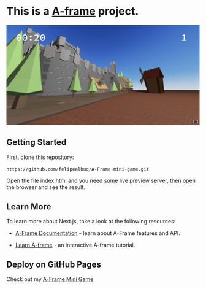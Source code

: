# This is a [A-frame](https://aframe.io) project.

![Imagem](assets/A-frame-mini-game.png)


## Getting Started

First, clone this repository:

```bash
https://github.com/felipealbuq/A-Frame-mini-game.git
```

Open the file index.html and you need some live preview server, then open the browser and see the result.

## Learn More

To learn more about Next.js, take a look at the following resources:

- [A-Frame Documentation](https://aframe.io/docs/1.5.0/introduction/) - learn about A-Frame features and API.

- [Learn A-frame](https://aframe.io/examples/showcase/helloworld/) - an interactive A-frame tutorial.


## Deploy on GitHub Pages

Check out my [A-Frame Mini Game](https://felipealbuq.github.io/A-Frame-mini-game/)
